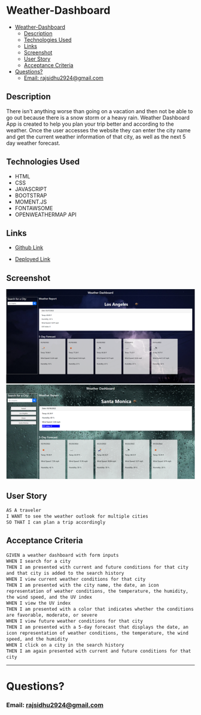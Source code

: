 # Weather-Dashboard

- [Weather-Dashboard](#weather-dashboard)
  - [Description](#description)
  - [Technologies Used](#technologies-used)
  - [Links](#links)
  - [Screenshot](#screenshot)
  - [User Story](#user-story)
  - [Acceptance Criteria](#acceptance-criteria)
- [Questions?](#questions)
    - [Email: rajsidhu2924@gmail.com](#email-rajsidhu2924gmailcom)


## Description 

There isn't anything worse than going on a vacation and then not be able to go out because there is a snow storm or a heavy rain. Weather Dashboard App is created to help you plan your trip better and according to the weather. Once the user accesses the website they can enter the city name and get the current weather information of that city, as well as the next 5 day weather forecast.





## Technologies Used
- HTML 
- CSS
- JAVASCRIPT
- BOOTSTRAP
- MOMENT.JS
- FONTAWSOME
- OPENWEATHERMAP API



## Links 

- [Github Link](https://github.com/rajveer-s/Weather-Dashboard)

- [Deployed Link](https://rajveer-s.github.io/Weather-Dashboard/)


## Screenshot
![Screenshot](./develop/screenshot/Weather%20Dashboard.png)
![Screenshot](./develop/screenshot/Weather%20Dashboard%20(1).png)



## User Story

```
AS A traveler
I WANT to see the weather outlook for multiple cities
SO THAT I can plan a trip accordingly
```

## Acceptance Criteria

```
GIVEN a weather dashboard with form inputs
WHEN I search for a city
THEN I am presented with current and future conditions for that city and that city is added to the search history
WHEN I view current weather conditions for that city
THEN I am presented with the city name, the date, an icon representation of weather conditions, the temperature, the humidity, the wind speed, and the UV index
WHEN I view the UV index
THEN I am presented with a color that indicates whether the conditions are favorable, moderate, or severe
WHEN I view future weather conditions for that city
THEN I am presented with a 5-day forecast that displays the date, an icon representation of weather conditions, the temperature, the wind speed, and the humidity
WHEN I click on a city in the search history
THEN I am again presented with current and future conditions for that city
```

---

# Questions?
### Email: rajsidhu2924@gmail.com